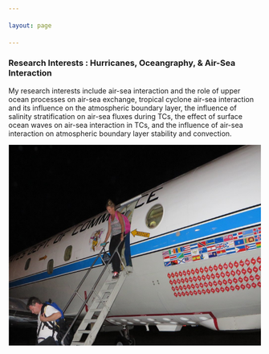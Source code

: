 ```yaml
---

layout: page

---
```


### Research Interests : Hurricanes, Oceangraphy, & Air-Sea Interaction

My research interests include air-sea interaction and the role of upper ocean processes on air-sea exchange, tropical cyclone air-sea interaction and its influence on the atmospheric boundary layer, the influence of salinity stratification on air-sea fluxes during TCs, the effect of surface ocean waves on air-sea interaction in TCs, and the influence of air-sea interaction on atmospheric boundary layer stability and convection.


  <p style="text-align:center;"><img src="img/airplane.png" width="600" height="400"> </p>

